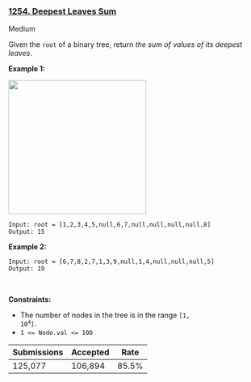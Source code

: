 ### [1254. Deepest Leaves Sum](https://leetcode.com/problems/deepest-leaves-sum/)

Medium

Given the `` root `` of a binary tree, return _the sum of values of its deepest leaves_.
 

__Example 1:__

<img alt="" src="https://assets.leetcode.com/uploads/2019/07/31/1483_ex1.png" style="width: 273px; height: 265px;"/>

```
Input: root = [1,2,3,4,5,null,6,7,null,null,null,null,8]
Output: 15
```

__Example 2:__

```
Input: root = [6,7,8,2,7,1,3,9,null,1,4,null,null,null,5]
Output: 19
```

 

__Constraints:__

*   The number of nodes in the tree is in the range <code>[1, 10<sup>4</sup>]</code>.
*   `` 1 <= Node.val <= 100 ``

| Submissions    | Accepted     | Rate   |
| -------------- | ------------ | ------ |
| 125,077 | 106,894 | 85.5% |